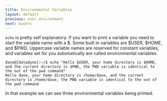 ```yaml
---
title: Environmental Variables
layout: default
previous: user_environment
next: bashrc
---
```


`echo` is pretty self explanatory.  If you want to print a variable you need to
start the variable name with a $.  Some built in variables are $USER, $HOME,
and $PWD.  Uppercase variable names are reserved for constant variables, and
variables set for you automatically are called environmental variables.

    dave@[datadyne]:~/$ echo "Hello $USER, your home directory is $HOME, and the current directory is $PWD, the PWD variable is identical to the out of the pwd command"
    Hello dave, your home directory is /home/dave, and the current directory is /home/dave, the PWD variable is identical to the out of the pwd command

In that example we can see three environmental variables being printed.
